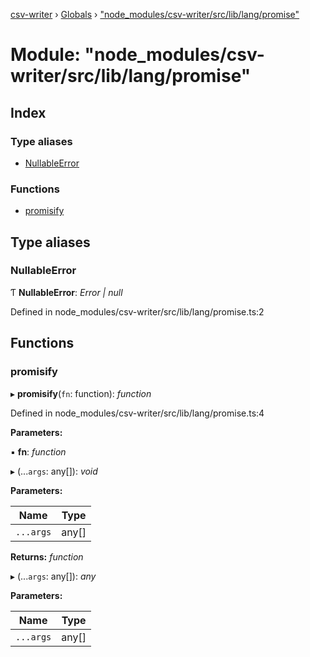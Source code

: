[csv-writer](../README.md) › [Globals](../globals.md) › ["node_modules/csv-writer/src/lib/lang/promise"](_node_modules_csv_writer_src_lib_lang_promise_.md)

# Module: "node_modules/csv-writer/src/lib/lang/promise"

## Index

### Type aliases

* [NullableError](_node_modules_csv_writer_src_lib_lang_promise_.md#nullableerror)

### Functions

* [promisify](_node_modules_csv_writer_src_lib_lang_promise_.md#promisify)

## Type aliases

###  NullableError

Ƭ **NullableError**: *Error | null*

Defined in node_modules/csv-writer/src/lib/lang/promise.ts:2

## Functions

###  promisify

▸ **promisify**(`fn`: function): *function*

Defined in node_modules/csv-writer/src/lib/lang/promise.ts:4

**Parameters:**

▪ **fn**: *function*

▸ (...`args`: any[]): *void*

**Parameters:**

Name | Type |
------ | ------ |
`...args` | any[] |

**Returns:** *function*

▸ (...`args`: any[]): *any*

**Parameters:**

Name | Type |
------ | ------ |
`...args` | any[] |
